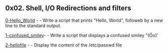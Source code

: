 ## 0x02. Shell, I/O Redirections and filters

[0-Hello_World](./0-Hello_World) - - Write a script that prints "Hello, World", followeb by a new line to the standard output.

[1-confused_smiley](./1-confused_smiley)- - Write a script that displays a confused smiley "(Ôo)'

[2-hellofile](./2-hellofile) - - Display the content of the /etc/passwd file
